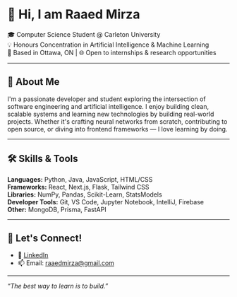 # 👋 Hi, I am Raaed Mirza 

🎓 Computer Science Student @ Carleton University  
💡 Honours Concentration in Artificial Intelligence & Machine Learning  
📍 Based in Ottawa, ON | 🌐 Open to internships & research opportunities

---

## 🚀 About Me

I'm a passionate developer and student exploring the intersection of software engineering and artificial intelligence. I enjoy building clean, scalable systems and learning new technologies by building real-world projects. Whether it's crafting neural networks from scratch, contributing to open source, or diving into frontend frameworks — I love learning by doing.

---

## 🛠️ Skills & Tools

**Languages:** Python, Java, JavaScript, HTML/CSS  
**Frameworks:** React, Next.js, Flask, Tailwind CSS  
**Libraries:** NumPy, Pandas, Scikit-Learn, StatsModels  
**Developer Tools:** Git, VS Code, Jupyter Notebook, IntelliJ, Firebase  
**Other:** MongoDB, Prisma, FastAPI

---


## 🤝 Let's Connect!

- 💼 [LinkedIn](https://www.linkedin.com/in/raaed-mirza/)
- 📫 Email: raaedmirza@gmail.com

---

_“The best way to learn is to build.”_

